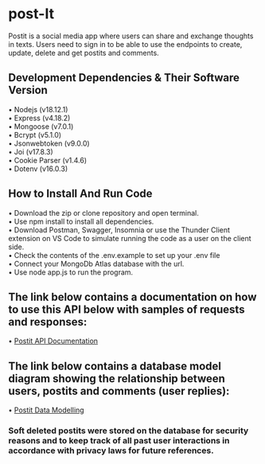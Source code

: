 # post-It

Postit is a social media app where users can share and exchange thoughts in texts. Users need to sign in to be able to use the endpoints to create, update, delete and get postits and comments.

## Development Dependencies & Their Software Version
• Nodejs (v18.12.1) <br>
• Express (v4.18.2) <br> 
• Mongoose (v7.0.1) <br>
• Bcrypt (v5.1.0) <br>
• Jsonwebtoken (v9.0.0) <br>
• Joi (v17.8.3) <br>
• Cookie Parser (v1.4.6) <br>
• Dotenv (v16.0.3) <br>

## How to Install And Run Code
• Download the zip or clone repository and open terminal. <br>
• Use npm install to install all dependencies. <br>
• Download Postman, Swagger, Insomnia or use the Thunder Client extension on VS Code to simulate running the code as a user on the client side. <br>
• Check the contents of the .env.example to set up your .env file <br>
• Connect your MongoDb Atlas database with the url. <br>
• Use node app.js to run the program.


## The link below contains a documentation on how to use this API below with samples of requests and responses:
 • [Postit API Documentation](https://postit-1rn8.onrender.com/api/v1/docs)

## The link below contains a database model diagram showing the relationship between users, postits and comments (user replies):
 • [Postit Data Modelling](https://dbdesigner.page.link/5FAaVLnsH7uB8ned7)


### Soft deleted postits were stored on the database for security reasons and to keep track of all past user interactions in accordance with privacy laws for future references.